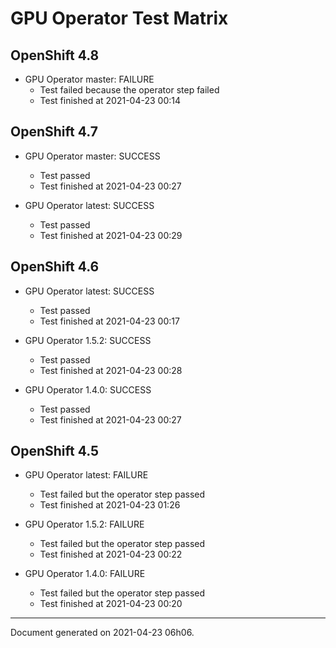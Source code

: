 
GPU Operator Test Matrix
========================

OpenShift 4.8
-------------

* GPU Operator master: FAILURE
  - Test failed because the operator step failed
  - Test finished at 2021-04-23 00:14

OpenShift 4.7
-------------

* GPU Operator master: SUCCESS
  - Test passed
  - Test finished at 2021-04-23 00:27

* GPU Operator latest: SUCCESS
  - Test passed
  - Test finished at 2021-04-23 00:29

OpenShift 4.6
-------------

* GPU Operator latest: SUCCESS
  - Test passed
  - Test finished at 2021-04-23 00:17

* GPU Operator 1.5.2: SUCCESS
  - Test passed
  - Test finished at 2021-04-23 00:28

* GPU Operator 1.4.0: SUCCESS
  - Test passed
  - Test finished at 2021-04-23 00:27

OpenShift 4.5
-------------

* GPU Operator latest: FAILURE
  - Test failed but the operator step passed
  - Test finished at 2021-04-23 01:26

* GPU Operator 1.5.2: FAILURE
  - Test failed but the operator step passed
  - Test finished at 2021-04-23 00:22

* GPU Operator 1.4.0: FAILURE
  - Test failed but the operator step passed
  - Test finished at 2021-04-23 00:20


---
Document generated on 2021-04-23 06h06.
